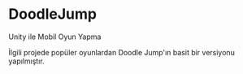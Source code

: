 # DoodleJump
 Unity ile Mobil Oyun Yapma
 
 İlgili projede popüler oyunlardan Doodle Jump'ın basit bir versiyonu yapılmıştır.
